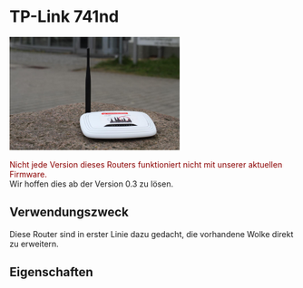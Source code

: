 # TP-Link 741nd
<img src="bilder/Freifunkrouter/TP-Link_741nd.JPG" width="300px" />

<span style="color:darkred;height:2em;">Nicht jede Version dieses Routers funktioniert nicht mit unserer aktuellen Firmware.</span><br />
Wir hoffen dies ab der Version 0.3 zu lösen.

## Verwendungszweck
Diese Router sind in erster Linie dazu gedacht, die vorhandene Wolke direkt zu erweitern.

## Eigenschaften
